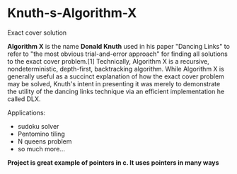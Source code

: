 # Knuth-s-Algorithm-X
Exact cover solution

**Algorithm X** is the name **Donald Knuth** used in his paper "Dancing Links" to refer to "the most obvious trial-and-error approach" for finding all solutions to the exact cover problem.[1] Technically, Algorithm X is a recursive, nondeterministic, depth-first, backtracking algorithm. While Algorithm X is generally useful as a succinct explanation of how the exact cover problem may be solved, Knuth's intent in presenting it 
was merely to demonstrate the utility of the dancing links technique via an efficient implementation he called DLX.

Applications:
* sudoku solver
* Pentomino tiling
* N queens problem
* so much more...


**Project is great example of pointers in c. It uses pointers in many ways**

